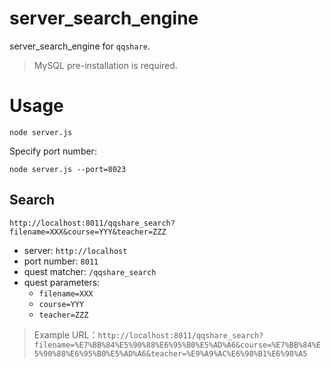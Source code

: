 # server_search_engine
 server_search_engine for `qqshare`.

> MySQL pre-installation is required.

# Usage

```
node server.js
```

Specify port number:

```
node server.js --port=8023
```

## Search

`http://localhost:8011/qqshare_search?filename=XXX&course=YYY&teacher=ZZZ`

- server: `http://localhost`
- port number: `8011`
- quest matcher: `/qqshare_search`
- quest parameters:
  - `filename=XXX`
  - `course=YYY`
  - `teacher=ZZZ`

> Example URL：`http://localhost:8011/qqshare_search?filename=%E7%BB%84%E5%90%88%E6%95%B0%E5%AD%A6&course=%E7%BB%84%E5%90%88%E6%95%B0%E5%AD%A6&teacher=%E9%A9%AC%E6%98%B1%E6%98%A5`